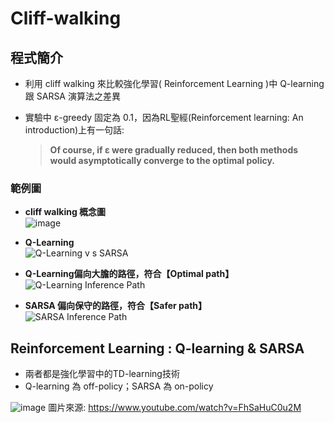 # Cliff-walking
## 程式簡介
* 利用 cliff walking 來比較強化學習( Reinforcement Learning )中 Q-learning 跟 SARSA 演算法之差異

* 實驗中 ε-greedy 固定為 0.1，因為RL聖經(Reinforcement learning: An introduction)上有一句話: 

  > **Of course, if ε were gradually reduced, then both methods would asymptotically converge to the optimal policy.**
### 範例圖
* **cliff walking 概念圖**  
![image](https://user-images.githubusercontent.com/93152909/210700014-fa20c69a-a590-4c4e-b677-9b8918fef414.png)

* **Q-Learning**  
![Q-Learning v s  SARSA](https://user-images.githubusercontent.com/93152909/210696601-66d77a5b-ae65-4520-b365-2a5838dec590.png)

* **Q-Learning偏向大膽的路徑，符合【Optimal path】**  
![Q-Learning Inference Path](https://user-images.githubusercontent.com/93152909/210696564-0e28d890-2a2e-44d0-8512-42402e5e8c37.png)

* **SARSA 偏向保守的路徑，符合【Safer path】**  
![SARSA Inference Path](https://user-images.githubusercontent.com/93152909/210696583-2e80dd5c-05c7-4c78-a298-f9ed6d819c53.png)

## Reinforcement Learning : Q-learning & SARSA
* 兩者都是強化學習中的TD-learning技術
* Q-learning 為 off-policy；SARSA 為 on-policy

![image](https://user-images.githubusercontent.com/93152909/210693355-dd3889ea-b8a3-4721-814b-d408699e5983.png)
圖片來源: https://www.youtube.com/watch?v=FhSaHuC0u2M
